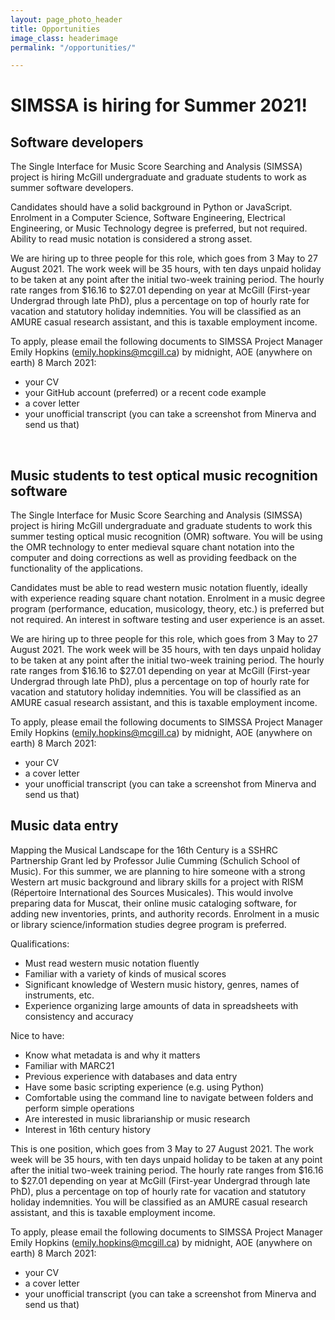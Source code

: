 ```yaml
---
layout: page_photo_header
title: Opportunities
image_class: headerimage
permalink: "/opportunities/"

---
```

# SIMSSA is hiring for Summer 2021! 

## Software developers

The Single Interface for Music Score Searching and Analysis (SIMSSA) project is hiring McGill undergraduate and graduate students to work as summer software developers.

Candidates should have a solid background in Python or JavaScript. Enrolment in a Computer Science, Software Engineering, Electrical Engineering, or Music Technology degree is preferred, but not required. Ability to read music notation is considered a strong asset.

We are hiring up to three people for this role, which goes from 3 May to 27 August 2021. The work week will be 35 hours, with ten days unpaid holiday to be taken at any point after the initial two-week training period. The hourly rate ranges from $16.16 to $27.01 depending on year at McGill (First-year Undergrad through late PhD), plus a percentage on top of hourly rate for vacation and statutory holiday indemnities. You will be classified as an AMURE casual research assistant, and this is taxable employment income.

To apply, please email the following documents to SIMSSA Project Manager Emily Hopkins (emily.hopkins@mcgill.ca) by midnight, AOE (anywhere on earth) 8 March 2021:

* your CV
* your GitHub account (preferred) or a recent code example
* a cover letter
* your unofficial transcript (you can take a screenshot from Minerva and send us that)

 
## Music students to test optical music recognition software

The Single Interface for Music Score Searching and Analysis (SIMSSA) project is hiring McGill undergraduate and graduate students to work this summer testing optical music recognition (OMR) software. You will be using the OMR technology to enter medieval square chant notation into the computer and doing corrections as well as providing feedback on the functionality of the applications.

Candidates must be able to read western music notation fluently, ideally with experience reading square chant notation. Enrolment in a music degree program (performance, education, musicology, theory, etc.) is preferred but not required. An interest in software testing and user experience is an asset.

We are hiring up to three people for this role, which goes from 3 May to 27 August 2021. The work week will be 35 hours, with ten days unpaid holiday to be taken at any point after the initial two-week training period. The hourly rate ranges from $16.16 to $27.01 depending on year at McGill (First-year Undergrad through late PhD), plus a percentage on top of hourly rate for vacation and statutory holiday indemnities. You will be classified as an AMURE casual research assistant, and this is taxable employment income.

To apply, please email the following documents to SIMSSA Project Manager Emily Hopkins (emily.hopkins@mcgill.ca) by midnight, AOE (anywhere on earth) 8 March 2021:

* your CV
* a cover letter
* your unofficial transcript (you can take a screenshot from Minerva and send us that)


## Music data entry

Mapping the Musical Landscape for the 16th Century is a SSHRC Partnership Grant led by Professor Julie Cumming (Schulich School of Music). For this summer, we are planning to hire someone with a strong Western art music background and library skills for a project with RISM (Répertoire International des Sources Musicales). This would involve preparing data for Muscat, their online music cataloging software, for adding new inventories, prints, and authority records. Enrolment in a music or library science/information studies degree program is preferred.

Qualifications:
* Must read western music notation fluently
* Familiar with a variety of kinds of musical scores
* Significant knowledge of Western music history, genres, names of instruments, etc.
* Experience organizing large amounts of data in spreadsheets with consistency and accuracy

Nice to have:
* Know what metadata is and why it matters
* Familiar with MARC21
* Previous experience with databases and data entry
* Have some basic scripting experience (e.g. using Python)
* Comfortable using the command line to navigate between folders and perform simple operations
* Are interested in music librarianship or music research
* Interest in 16th century history

This is one position, which goes from 3 May to 27 August 2021. The work week will be 35 hours, with ten days unpaid holiday to be taken at any point after the initial two-week training period. The hourly rate ranges from $16.16 to $27.01 depending on year at McGill (First-year Undergrad through late PhD), plus a percentage on top of hourly rate for vacation and statutory holiday indemnities. You will be classified as an AMURE casual research assistant, and this is taxable employment income.

To apply, please email the following documents to SIMSSA Project Manager Emily Hopkins (emily.hopkins@mcgill.ca) by midnight, AOE (anywhere on earth) 8 March 2021:

* your CV
* a cover letter
* your unofficial transcript (you can take a screenshot from Minerva and send us that)

